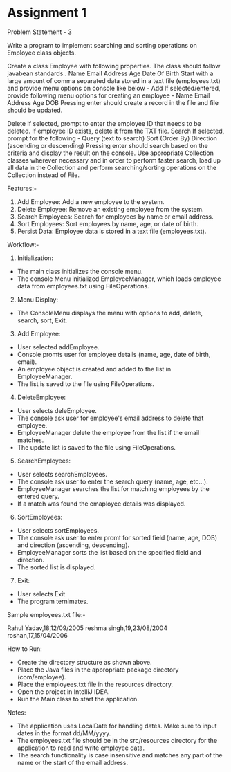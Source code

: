 # Assignment 1

Problem Statement - 3

Write a program to implement searching and sorting operations on Employee class objects.

Create a class Employee with following properties. The class should follow javabean standards..
Name
Email Address
Age
Date Of Birth
Start with a large amount of comma separated data stored in a text file (employees.txt) and provide menu options on console like below -
Add
If selected/entered, provide following menu options for creating an employee -
Name
Email Address
Age
DOB
Pressing enter should create a record in the file and file should be updated.

Delete
If selected, prompt to enter the employee ID that needs to be deleted. If employee ID exists, delete it from the TXT file.
Search
If selected, prompt for the following -
Query (text to search)
Sort (Order By) 
Direction (ascending or descending)
Pressing enter should search based on the criteria and display the result on the console.
Use appropriate Collection classes wherever necessary and in order to perform faster search, load up all data in the Collection and perform searching/sorting operations on the Collection instead of File.


Features:-
1. Add Employee: Add a new employee to the system.
2. Delete Employee: Remove an existing employee from the system.
3. Search Employees: Search for employees by name or email address.
4. Sort Employees: Sort employees by name, age, or date of birth.
5. Persist Data: Employee data is stored in a text file (employees.txt).

Workflow:-
1. Initialization:
 - The main class initializes the console menu.
 - The console Menu initialized EmployeeManager, which loads employee data from employees.txt using FileOperations.
 
 2. Menu Display:
  - The ConsoleMenu displays the menu with options to add, delete, search, sort, Exit.
 
 3. Add Employee:
  - User selected addEmployee.
  - Console promts user for employee details (name, age, date of birth, email).
  - An employee object is created and added to the list in EmployeeManager.
  - The list is saved to the file using FileOperations.
 
 4. DeleteEmployee:
  - User selects deleEmployee.
  - The console ask user for employee's email address to delete that employee.
  - EmployeeManager delete the employee from the list if the email matches.
  - The update list is saved to the file using FileOperations.
  
 5. SearchEmployees:
  - User selects searchEmployees.
  - The console ask user to enter the search query (name, age, etc...).
  - EmployeeManager searches the list for matching employees by the entered query.
  - If a match was found the emaployee details was displayed.
  
 6. SortEmployees:
  - User selects sortEmployees.
  - The console ask user to enter promt for sorted field (name, age, DOB) and direction (ascending, descending).
  - EmployeeManager sorts the list based on the specified field and direction.
  - The sorted list is displayed.
 
 7. Exit:
  - User selects Exit
  - The program ternimates.
  
  Sample employees.txt file:-
  
  Rahul Yadav,18,12/09/2005
  reshma singh,19,23/08/2004
  roshan,17,15/04/2006
  
How to Run:
 - Create the directory structure as shown above.
 - Place the Java files in the appropriate package directory (com/employee).
 - Place the employees.txt file in the resources directory.
 - Open the project in IntelliJ IDEA.
 - Run the Main class to start the application.
    
Notes:
 - The application uses LocalDate for handling dates. Make sure to input dates in the format dd/MM/yyyy.
 - The employees.txt file should be in the src/resources directory for the application to read and write employee data.
 - The search functionality is case insensitive and matches any part of the name or the start of the email address.
